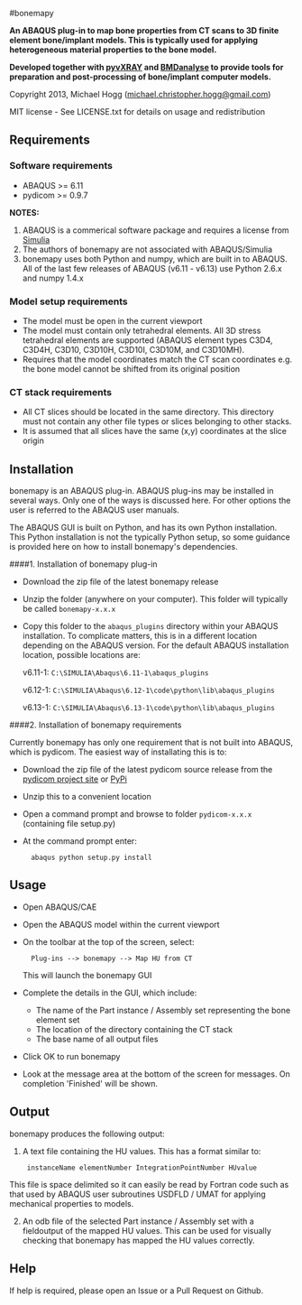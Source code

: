 #bonemapy

**An ABAQUS plug-in to map bone properties from CT scans to 3D finite element bone/implant models. This is typically used for applying heterogeneous material properties to the bone model.**

**Developed together with [pyvXRAY](https://github.com/mhogg/pyvxray) and [BMDanalyse](https://github.com/mhogg/BMDanalyse) to provide tools for preparation and post-processing of bone/implant computer models.**

Copyright 2013, Michael Hogg (michael.christopher.hogg@gmail.com)

MIT license - See LICENSE.txt for details on usage and redistribution

## Requirements

### Software requirements

* ABAQUS  >= 6.11
* pydicom >= 0.9.7

**NOTES:**

1.  ABAQUS is a commerical software package and requires a license from [Simulia](http://www.3ds.com/products-services/simulia/overview/)
2.  The authors of bonemapy are not associated with ABAQUS/Simulia 
3.  bonemapy uses both Python and numpy, which are built in to ABAQUS. All of the last few releases of ABAQUS (v6.11 - v6.13) use Python 2.6.x and numpy 1.4.x

### Model setup requirements

* The model must be open in the current viewport
* The model must contain only tetrahedral elements. All 3D stress tetrahedral elements are supported (ABAQUS element types C3D4, C3D4H, C3D10, C3D10H, C3D10I, C3D10M, and C3D10MH).
* Requires that the model coordinates match the CT scan coordinates e.g. the bone model cannot be shifted from its original position

### CT stack requirements ###

* All CT slices should be located in the same directory. This directory must not contain any other file types or slices belonging to other stacks.  
* It is assumed that all slices have the same (x,y) coordinates at the slice origin

## Installation

bonemapy is an ABAQUS plug-in. ABAQUS plug-ins may be installed in several ways. Only one of the ways is discussed here. For other options the user is referred to the ABAQUS user manuals. 

The ABAQUS GUI is built on Python, and has its own Python installation. This Python installation is not the typically Python setup, so some guidance is provided here on how to install bonemapy's dependencies.

####1. Installation of bonemapy plug-in  

* Download the zip file of the latest bonemapy release
* Unzip the folder (anywhere on your computer). This folder will typically be called `bonemapy-x.x.x`
* Copy this folder to the `abaqus_plugins` directory within your ABAQUS installation. To complicate matters, this is in a different location depending on the ABAQUS version. For the default ABAQUS installation location, possible locations are:

    v6.11-1: `C:\SIMULIA\Abaqus\6.11-1\abaqus_plugins`

    v6.12-1: `C:\SIMULIA\Abaqus\6.12-1\code\python\lib\abaqus_plugins`

    v6.13-1: `C:\SIMULIA\Abaqus\6.13-1\code\python\lib\abaqus_plugins`

####2. Installation of bonemapy requirements

Currently bonemapy has only one requirement that is not built into ABAQUS, which is pydicom. The easiest way of installating this is to:

* Download the zip file of the latest pydicom source release from the [pydicom project site](https://code.google.com/p/pydicom/) or [PyPi](https://pypi.python.org/pypi/pydicom/)
* Unzip this to a convenient location
* Open a command prompt and browse to folder `pydicom-x.x.x` (containing file setup.py)
* At the command prompt enter:

        abaqus python setup.py install

## Usage

* Open ABAQUS/CAE
* Open the ABAQUS model within the current viewport
* On the toolbar at the top of the screen, select:

        Plug-ins --> bonemapy --> Map HU from CT
  
  This will launch the bonemapy GUI

* Complete the details in the GUI, which include:

  + The name of the Part instance / Assembly set representing the bone element set
  + The location of the directory containing the CT stack 
  + The base name of all output files

* Click OK to run bonemapy
* Look at the message area at the bottom of the screen for messages. On completion 'Finished' will be shown.

## Output

bonemapy produces the following output:

1. A text file containing the HU values. This has a format similar to:

        instanceName elementNumber IntegrationPointNumber HUvalue

  This file is space delimited so it can easily be read by Fortran code such as that used by ABAQUS user subroutines USDFLD / UMAT for applying mechanical properties to models. 

2. An odb file of the selected Part instance / Assembly set with a fieldoutput of the mapped HU values. This can be used for visually checking that bonemapy has mapped the HU values correctly.

## Help

If help is required, please open an Issue or a Pull Request on Github. 
